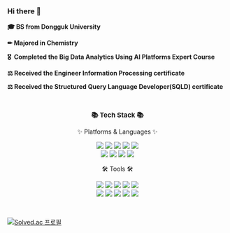 ### Hi there 👋

<p><b>🎓 BS from Dongguk University</b></p>
<p><b>✏ Majored in Chemistry</b></p>
<p><b>🎖&nbsp; Completed the Big Data Analytics Using AI Platforms Expert Course</b></p>
<p><b>⚖ Received the Engineer Information Processing certificate</b></p>
<p><b>⚖ Received the Structured Query Language Developer(SQLD) certificate</b></p></br>

<div align="center">
    <p style="font-size:15px"><b>📚 Tech Stack 📚</b></p>
    <p>✨ Platforms & Languages ✨<p>
	<img src="https://img.shields.io/badge/Python-F7DF1E?style=flat&logo=Python&logoColor=white" />
	<img src="https://img.shields.io/badge/R-276DC3?style=flat&logo=R&logoColor=white" />
	<img src="https://img.shields.io/badge/Oracle-F80000?style=flat&logo=Oracle&logoColor=white" />
        <img src="https://img.shields.io/badge/Java-007396?style=flat&logo=Java&logoColor=white" />
        <img src="https://img.shields.io/badge/Selenium-43B02A?style=flat&logo=Selenium&logoColor=white" /></br>
        <img src="https://img.shields.io/badge/Pandas-150458?style=flat&logo=Pandas&logoColor=white" />		
        <img src="https://img.shields.io/badge/TenserFlow-FF6F00?style=flat&logo=TenserFlow&logoColor=white" />	
        <img src="https://img.shields.io/badge/PyTorch-EE4C2C?style=flat&logo=PyTorch&logoColor=white" />
        <img src="https://img.shields.io/badge/Keras-D00000?style=flat&logo=Keras&logoColor=white" />	
    <p>🛠 Tools 🛠<p>
	<img src="https://img.shields.io/badge/GitHub-181717?style=flat&logo=GitHub&logoColor=white" />
	<img src="https://img.shields.io/badge/VisualStudioCode-007ACC?style=flat&logo=VisualStudioCode&logoColor=white" />
        <img src="https://img.shields.io/badge/Pycharm-000000?style=flat&logo=Pycharm&logoColor=white" />
        <img src="https://img.shields.io/badge/EclipseIDE-2C2255?style=flat&logo=EclipseIDE&logoColor=white" />
	<img src="https://img.shields.io/badge/Postman-FF6C37?style=flat&logo=Postman&logoColor=white" /></br>
        <img src="https://img.shields.io/badge/Streamlit-FF4B4B?style=flat&logo=Streamlit&logoColor=white" />  
        <img src="https://img.shields.io/badge/GoogleColab-F9AB00?style=flat&logo=GoogleColab&logoColor=white" />  
        <img src="https://img.shields.io/badge/Kaggle-20BEFF?style=flat&logo=Kaggle&logoColor=white" />
        <img src="https://img.shields.io/badge/Qgis-589632?style=flat&logo=Qgis&logoColor=white" />
	<img src="https://img.shields.io/badge/Slack-4A154B?style=flat&logo=Slack&logoColor=white" />
</div></br>


[![Solved.ac 프로필](https://mazassumnida.wtf/api/v2/generate_badge?boj=sung4510)](https://solved.ac/sung4510)


<!--
**YulminSung/YulminSung** is a ✨ _special_ ✨ repository because its `README.md` (this file) appears on your GitHub profile.

Here are some ideas to get you started:

- 🔭 I’m currently working on ...
- 🌱 I’m currently learning ...
- 👯 I’m looking to collaborate on ...
- 🤔 I’m looking for help with ...
- 💬 Ask me about ...
- 📫 How to reach me: ...
- 😄 Pronouns: ...
- ⚡ Fun fact: ...
-->
